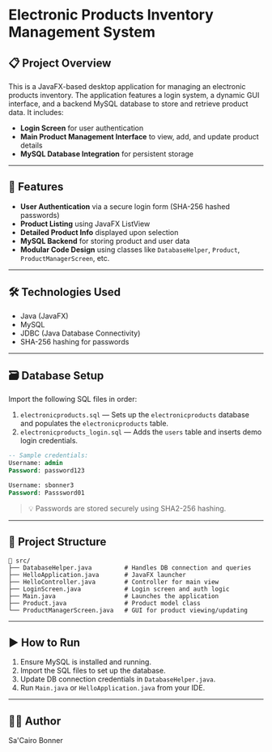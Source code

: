 # Electronic Products Inventory Management System

## 📋 Project Overview

This is a JavaFX-based desktop application for managing an electronic products inventory. The application features a login system, a dynamic GUI interface, and a backend MySQL database to store and retrieve product data. It includes:

- **Login Screen** for user authentication
- **Main Product Management Interface** to view, add, and update product details
- **MySQL Database Integration** for persistent storage

---

## 🚀 Features

- **User Authentication** via a secure login form (SHA-256 hashed passwords)
- **Product Listing** using JavaFX ListView
- **Detailed Product Info** displayed upon selection
- **MySQL Backend** for storing product and user data
- **Modular Code Design** using classes like `DatabaseHelper`, `Product`, `ProductManagerScreen`, etc.

---

## 🛠️ Technologies Used

- Java (JavaFX)
- MySQL
- JDBC (Java Database Connectivity)
- SHA-256 hashing for passwords

---

## 🗃️ Database Setup

Import the following SQL files in order:

1. `electronicproducts.sql` — Sets up the `electronicproducts` database and populates the `electronicproducts` table.
2. `electronicproducts_login.sql` — Adds the `users` table and inserts demo login credentials.

```sql
-- Sample credentials:
Username: admin
Password: password123

Username: sbonner3
Password: Passsword01
```

> 💡 Passwords are stored securely using SHA2-256 hashing.

---

## 🧱 Project Structure

```
📁 src/
├── DatabaseHelper.java         # Handles DB connection and queries
├── HelloApplication.java       # JavaFX launcher
├── HelloController.java        # Controller for main view
├── LoginScreen.java            # Login screen and auth logic
├── Main.java                   # Launches the application
├── Product.java                # Product model class
└── ProductManagerScreen.java   # GUI for product viewing/updating
```

---

## ▶️ How to Run

1. Ensure MySQL is installed and running.
2. Import the SQL files to set up the database.
3. Update DB connection credentials in `DatabaseHelper.java`.
4. Run `Main.java` or `HelloApplication.java` from your IDE.

---

## 👨‍💻 Author

Sa'Cairo Bonner
